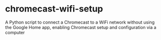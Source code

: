 # chromecast-wifi-setup
A Python script to connect a Chromecast to a WiFi network without using the Google Home app, enabling Chromecast setup and configuration via a computer
